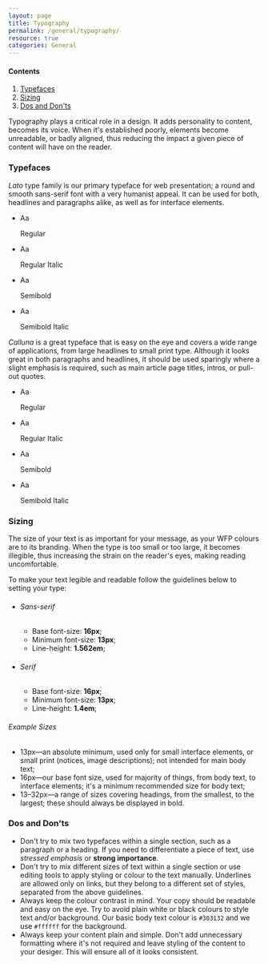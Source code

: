 ```yaml
---
layout: page
title: Typography
permalink: /general/typography/
resource: true
categories: General
---
```


<div class="side-nav">
  <h4>Contents</h4>
  <ol>
    <li><a href="#typefaces">Typefaces</a></li>
    <li><a href="#sizing">Sizing</a></li>
    <li><a href="#dos-and-donts">Dos and Don'ts</a></li>
  </ol>
</div>

Typography plays a critical role in a design. It adds personality to content, becomes its voice. When it's established poorly, elements become unreadable, or badly aligned, thus reducing the impact a given piece of content will have on the reader.

### Typefaces
_Lato_ type family is our primary typeface for web presentation; a round and smooth sans-serif font with a very humanist appeal. It can be used for both, headlines and paragraphs alike, as well as for interface elements.

<ul class="pure-g inline-grid short">
  <li class="pure-u-1-2 pure-u-md-1-4">
    <div class="inline-item type-medium sans">Aa</div>
    <div class="desc">
      <p>Regular</p>
    </div>
  </li>
  <li class="pure-u-1-2 pure-u-md-1-4">
    <div class="inline-item type-medium-i sans">Aa</div>
    <div class="desc">
      <p>Regular Italic</p>
    </div>
  </li>
  <li class="pure-u-1-2 pure-u-md-1-4">
    <div class="inline-item type-semi sans">Aa</div>
    <div class="desc">
      <p>Semibold</p>
    </div>
  </li>
  <li class="pure-u-1-2 pure-u-md-1-4">
    <div class="inline-item type-semi-i sans">Aa</div>
    <div class="desc">
      <p>Semibold Italic</p>
    </div>
  </li>
</ul>

_Calluna_ is a great typeface that is easy on the eye and covers a wide range of applications, from large headlines to small print type. Although it looks great in both paragraphs and headlines, it should be used sparingly where a slight emphasis is required, such as main article page titles, intros, or pull-out quotes.

<ul class="pure-g inline-grid short">
  <li class="pure-u-1-2 pure-u-md-1-4">
    <div class="inline-item type-medium serif">Aa</div>
    <div class="desc">
      <p>Regular</p>
    </div>
  </li>
  <li class="pure-u-1-2 pure-u-md-1-4">
    <div class="inline-item type-medium-i serif">Aa</div>
    <div class="desc">
      <p>Regular Italic</p>
    </div>
  </li>
  <li class="pure-u-1-2 pure-u-md-1-4">
    <div class="inline-item type-semi serif">Aa</div>
    <div class="desc">
      <p>Semibold</p>
    </div>
  </li>
  <li class="pure-u-1-2 pure-u-md-1-4">
    <div class="inline-item type-semi-i serif">Aa</div>
    <div class="desc">
      <p>Semibold Italic</p>
    </div>
  </li>
</ul>

### Sizing
The size of your text is as important for your message, as your WFP colours are to its branding. When the type is too small or too large, it becomes illegible, thus increasing the strain on the reader's eyes, making reading uncomfortable.

To make your text legible and readable follow the guidelines below to setting your type:

<ul class="pure-g inline-grid normal">
  <li class="pure-u-1 pure-u-md-1-2 block">
    <h6>Sans-serif</h6>
    <ul>
      <li>Base font-size: <b>16px</b>;</li>
      <li>Minimum font-size: <b>13px</b>;</li>
      <li>Line-height: <b>1.562em</b>;</li>
    </ul>
  </li>
  <li class="pure-u-1 pure-u-md-1-2 block">
    <h6>Serif</h6>
    <ul>
      <li>Base font-size: <b>16px</b>;</li>
      <li>Minimum font-size: <b>13px</b>;</li>
      <li>Line-height: <b>1.4em</b>;</li>
    </ul>
  </li>
</ul>

###### Example Sizes

- 13px—an absolute minimum, used only for small interface elements, or small print (notices, image descriptions); not intended for main body text;
- 16px—our base font size, used for majority of things, from body text, to interface elements; it's a minimum recommended size for body text;
- 13–32px—a range of sizes covering headings, from the smallest, to the largest; these should always be displayed in bold.

### Dos and Don'ts
- Don't try to mix two typefaces within a single section, such as a paragraph or a heading. If you need to differentiate a piece of text, use _stressed emphasis_ or __strong importance__.
- Don't try to mix different sizes of text within a single section or use editing tools to apply styling or colour to the text manually. Underlines are allowed only on links, but they belong to a different set of styles, separated from the above guidelines.
- Always keep the colour contrast in mind. Your copy should be readable and easy on the eye. Try to avoid plain white or black colours to style text and/or background. Our basic body text colour is `#303132` and we use `#ffffff` for the background.
- Always keep your content plain and simple. Don't add unnecessary formatting where it's not required and leave styling of the content to your desiger. This will ensure all of it looks consistent.
